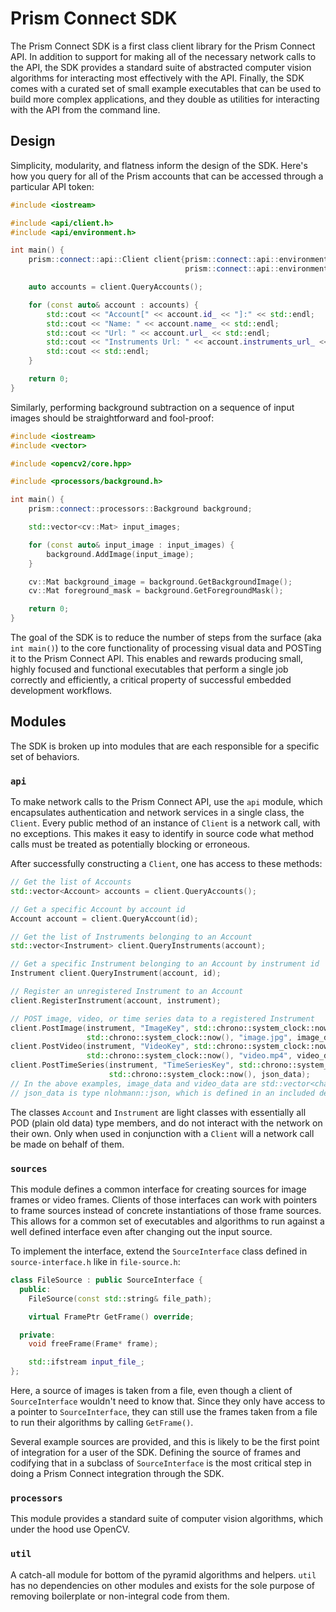 # Prism Connect SDK

The Prism Connect SDK is a first class client library for the Prism Connect API. In addition to support for making all of the necessary network calls to the API, the SDK provides a standard suite of abstracted computer vision algorithms for interacting most effectively with the API. Finally, the SDK comes with a curated set of small example executables that can be used to build more complex applications, and they double as utilities for interacting with the API from the command line.

## Design

Simplicity, modularity, and flatness inform the design of the SDK. Here's how you query for all of the Prism accounts that can be accessed through a particular API token:

```c++
#include <iostream>

#include <api/client.h>
#include <api/environment.h>

int main() {
    prism::connect::api::Client client{prism::connect::api::environment::ApiRoot,
                                       prism::connect::api::environment::ApiToken};

    auto accounts = client.QueryAccounts();

    for (const auto& account : accounts) {
        std::cout << "Account[" << account.id_ << "]:" << std::endl;
        std::cout << "Name: " << account.name_ << std::endl;
        std::cout << "Url: " << account.url_ << std::endl;
        std::cout << "Instruments Url: " << account.instruments_url_ << std::endl;
        std::cout << std::endl;
    }

    return 0;
}
```

Similarly, performing background subtraction on a sequence of input images should be straightforward and fool-proof:

```c++
#include <iostream>
#include <vector>

#include <opencv2/core.hpp>

#include <processors/background.h>

int main() {
    prism::connect::processors::Background background;

    std::vector<cv::Mat> input_images;

    for (const auto& input_image : input_images) {
        background.AddImage(input_image);
    }

    cv::Mat background_image = background.GetBackgroundImage();
    cv::Mat foreground_mask = background.GetForegroundMask();

    return 0;
}
```

The goal of the SDK is to reduce the number of steps from the surface (aka `int main()`) to the core functionality of processing visual data and POSTing it to the Prism Connect API. This enables and rewards producing small, highly focused and functional executables that perform a single job correctly and efficiently, a critical property of successful embedded development workflows.

## Modules

The SDK is broken up into modules that are each responsible for a specific set of behaviors.

### `api`

To make network calls to the Prism Connect API, use the `api` module, which encapsulates authentication and network services in a single class, the `Client`. Every public method of an instance of `Client` is a network call, with no exceptions. This makes it easy to identify in source code what method calls must be treated as potentially blocking or erroneous.

After successfully constructing a `Client`, one has access to these methods:

```c++
// Get the list of Accounts
std::vector<Account> accounts = client.QueryAccounts();

// Get a specific Account by account id
Account account = client.QueryAccount(id);

// Get the list of Instruments belonging to an Account
std::vector<Instrument> client.QueryInstruments(account);

// Get a specific Instrument belonging to an Account by instrument id
Instrument client.QueryInstrument(account, id);

// Register an unregistered Instrument to an Account
client.RegisterInstrument(account, instrument);

// POST image, video, or time series data to a registered Instrument
client.PostImage(instrument, "ImageKey", std::chrono::system_clock::now(),
                 std::chrono::system_clock::now(), "image.jpg", image_data);
client.PostVideo(instrument, "VideoKey", std::chrono::system_clock::now(),
                 std::chrono::system_clock::now(), "video.mp4", video_data);
client.PostTimeSeries(instrument, "TimeSeriesKey", std::chrono::system_clock::now(),
                      std::chrono::system_clock::now(), json_data);
// In the above examples, image_data and video_data are std::vector<char>, aka, binary data, and
// json_data is type nlohmann::json, which is defined in an included dependency
```

The classes `Account` and `Instrument` are light classes with essentially all POD (plain old data) type members, and do not interact with the network on their own. Only when used in conjunction with a `Client` will a network call be made on behalf of them.

### `sources`

This module defines a common interface for creating sources for image frames or video frames. Clients of those interfaces can work with pointers to frame sources instead of concrete instantiations of those frame sources. This allows for a common set of executables and algorithms to run against a well defined interface even after changing out the input source.

To implement the interface, extend the `SourceInterface` class defined in `source-interface.h` like in `file-source.h`:

```c++
class FileSource : public SourceInterface {
  public:
    FileSource(const std::string& file_path);

    virtual FramePtr GetFrame() override;

  private:
    void freeFrame(Frame* frame);

    std::ifstream input_file_;
};
```

Here, a source of images is taken from a file, even though a client of `SourceInterface` wouldn't need to know that. Since they only have access to a pointer to `SourceInterface`, they can still use the frames taken from a file to run their algorithms by calling `GetFrame()`.

Several example sources are provided, and this is likely to be the first point of integration for a user of the SDK. Defining the source of frames and codifying that in a subclass of `SourceInterface` is the most critical step in doing a Prism Connect integration through the SDK.

### `processors`

This module provides a standard suite of computer vision algorithms, which under the hood use OpenCV.

### `util`

A catch-all module for bottom of the pyramid algorithms and helpers. `util` has no dependencies on other modules and exists for the sole purpose of removing boilerplate or non-integral code from them.
